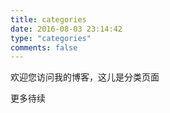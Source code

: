 ```yaml
---
title: categories
date: 2016-08-03 23:14:42
type: "categories"
comments: false
---
```


欢迎您访问我的博客，这儿是分类页面
<!-- more -->

更多待续

